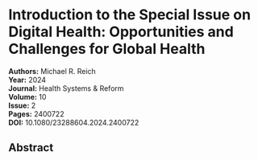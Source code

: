 # Introduction to the Special Issue on Digital Health: Opportunities and Challenges for Global Health

**Authors:** Michael R. Reich  
**Year:** 2024  
**Journal:** Health Systems & Reform  
**Volume:** 10  
**Issue:** 2  
**Pages:** 2400722  
**DOI:** 10.1080/23288604.2024.2400722  

## Abstract


